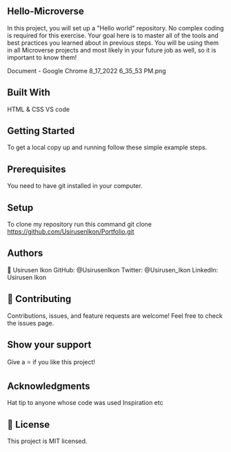 ## Hello-Microverse
   In this project, you will set up a "Hello world" repository. No complex coding is required for this 
   exercise. Your goal here is to master all of the tools and best practices you learned about in previous 
   steps. You will be using them in all Microverse projects and most likely in your future job as well, so 
   it is important to know them!

Document - Google Chrome 8_17_2022 6_35_53 PM.png

## Built With
   HTML & CSS
   VS code

## Getting Started
   To get a local copy up and running follow these simple example steps.

## Prerequisites
   You need to have git installed in your computer.  

## Setup
   To clone my repository run this command git clone https://github.com/UsirusenIkon/Portfolio.git    

## Authors
   👤 Usirusen Ikon
   GitHub: @UsirusenIkon
   Twitter: @Usirusen_Ikon
   LinkedIn: Usirusen Ikon

## 🤝 Contributing
   Contributions, issues, and feature requests are welcome!
   Feel free to check the issues page.

## Show your support
   Give a ⭐️ if you like this project!

## Acknowledgments
   Hat tip to anyone whose code was used
   Inspiration
   etc

## 📝 License
   This project is MIT licensed.

